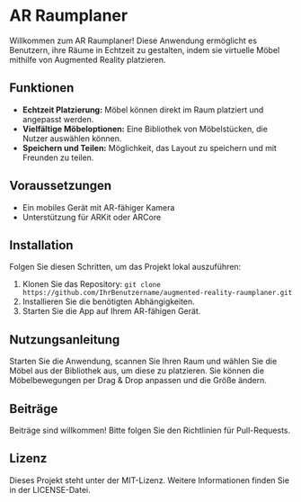 # AR Raumplaner

Willkommen zum AR Raumplaner! Diese Anwendung ermöglicht es Benutzern, ihre Räume in Echtzeit zu gestalten, indem sie virtuelle Möbel mithilfe von Augmented Reality platzieren.

## Funktionen
- **Echtzeit Platzierung:** Möbel können direkt im Raum platziert und angepasst werden.
- **Vielfältige Möbeloptionen:** Eine Bibliothek von Möbelstücken, die Nutzer auswählen können.
- **Speichern und Teilen:** Möglichkeit, das Layout zu speichern und mit Freunden zu teilen.

## Voraussetzungen
- Ein mobiles Gerät mit AR-fähiger Kamera
- Unterstützung für ARKit oder ARCore

## Installation
Folgen Sie diesen Schritten, um das Projekt lokal auszuführen:
1. Klonen Sie das Repository: `git clone https://github.com/IhrBenutzername/augmented-reality-raumplaner.git`
2. Installieren Sie die benötigten Abhängigkeiten.
3. Starten Sie die App auf Ihrem AR-fähigen Gerät.

## Nutzungsanleitung
Starten Sie die Anwendung, scannen Sie Ihren Raum und wählen Sie die Möbel aus der Bibliothek aus, um diese zu platzieren. Sie können die Möbelbewegungen per Drag & Drop anpassen und die Größe ändern.

## Beiträge
Beiträge sind willkommen! Bitte folgen Sie den Richtlinien für Pull-Requests.

## Lizenz
Dieses Projekt steht unter der MIT-Lizenz. Weitere Informationen finden Sie in der LICENSE-Datei.